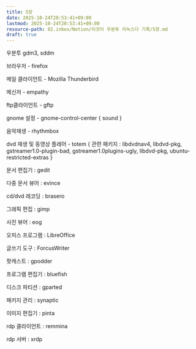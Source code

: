 ```yaml
---
title: 5장
date: 2025-10-24T20:53:41+09:00
lastmod: 2025-10-24T20:53:41+09:00
resource-path: 02.inbox/Notion/이것이 우분투 리눅스다 기록/5장.md
draft: true
---
```

우분투 gdm3, sddm

브라우저 - firefox

메일 클라이언트 - Mozilla Thunderbird

메신저 - empathy

ftp클라이언트 - gftp

gnome 설정 - gnome-control-center { sound }

음악재생 - rhythmbox

dvd 재생 및 동영상 플레어 - totem { 관련 패키지 : libdvdnav4, libdvd-pkg, gstreamer1.0-plugin-bad, gstreamer1.0plugins-ugly, libdvd-pkg, ubuntu-restricted-extras }

문서 편집기 : gedit

다중 문서 뷰어 : evince

cd/dvd 레코딩 : brasero

그래픽 편집 : gimp

사진 뷰어 : eog

오피스 프로그램 : LibreOffice

글쓰기 도구 : ForcusWriter

팟캐스트 : gpodder

프로그램 편집기 : bluefish

디스크 파티션 : gparted

패키지 관리 : synaptic

이미지 편집기 : pinta

rdp 클라이언트 : remmina

rdp 서버 : xrdp